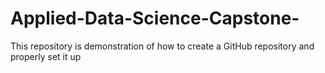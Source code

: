 # Applied-Data-Science-Capstone-
This repository is demonstration of how to create a GitHub repository and properly set it up
